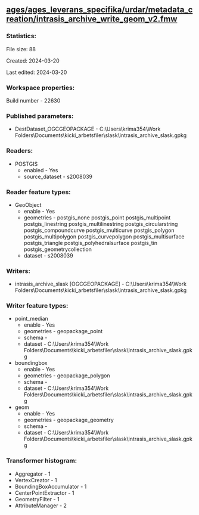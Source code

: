 ﻿## [ages/ages_leverans_specifika/urdar/metadata_creation/intrasis_archive_write_geom_v2.fmw](https://github.com/kicki58/kix_working_dir/blob/master/ages/ages_leverans_specifika/urdar/metadata_creation/intrasis_archive_write_geom_v2.fmw)

### Statistics:
File size: 88

Created: 2024-03-20

Last edited: 2024-03-20


### Workspace properties:
Build number    - 22630

### Published parameters:
*  DestDataset_OGCGEOPACKAGE    -   C:\Users\krima354\Work Folders\Documents\kicki_arbetsfiler\slask\intrasis_archive_slask.gpkg

### Readers:
*  POSTGIS
    * enabled    -  Yes
    * source_dataset    -   s2008039

### Reader feature types:
*  GeoObject
    * enable - Yes
    * geometries - postgis_none postgis_point postgis_multipoint postgis_linestring postgis_multilinestring postgis_circularstring postgis_compoundcurve postgis_multicurve postgis_polygon postgis_multipolygon postgis_curvepolygon postgis_multisurface postgis_triangle postgis_polyhedralsurface postgis_tin postgis_geometrycollection
    * dataset - s2008039


### Writers:
*  intrasis_archive_slask [OGCGEOPACKAGE]    -   C:\Users\krima354\Work Folders\Documents\kicki_arbetsfiler\slask\intrasis_archive_slask.gpkg

### Writer feature types:
*  point_median
    * enable - Yes
    * geometries - geopackage_point
    * schema - 
    * dataset - C:\Users\krima354\Work Folders\Documents\kicki_arbetsfiler\slask\intrasis_archive_slask.gpkg
*  boundingbox
    * enable - Yes
    * geometries - geopackage_polygon
    * schema - 
    * dataset - C:\Users\krima354\Work Folders\Documents\kicki_arbetsfiler\slask\intrasis_archive_slask.gpkg
*  geom
    * enable - Yes
    * geometries - geopackage_geometry
    * schema - 
    * dataset - C:\Users\krima354\Work Folders\Documents\kicki_arbetsfiler\slask\intrasis_archive_slask.gpkg

### Transformer histogram:
*  Aggregator    -   1
*  VertexCreator    -   1
*  BoundingBoxAccumulator    -   1
*  CenterPointExtractor    -   1
*  GeometryFilter    -   1
*  AttributeManager    -   2

